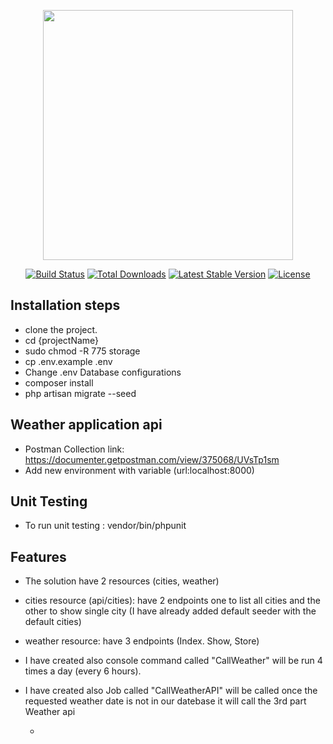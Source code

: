 <p align="center"><a href="https://laravel.com" target="_blank"><img src="https://raw.githubusercontent.com/laravel/art/master/logo-lockup/5%20SVG/2%20CMYK/1%20Full%20Color/laravel-logolockup-cmyk-red.svg" width="400"></a></p>

<p align="center">
<a href="https://travis-ci.org/laravel/framework"><img src="https://travis-ci.org/laravel/framework.svg" alt="Build Status"></a>
<a href="https://packagist.org/packages/laravel/framework"><img src="https://img.shields.io/packagist/dt/laravel/framework" alt="Total Downloads"></a>
<a href="https://packagist.org/packages/laravel/framework"><img src="https://img.shields.io/packagist/v/laravel/framework" alt="Latest Stable Version"></a>
<a href="https://packagist.org/packages/laravel/framework"><img src="https://img.shields.io/packagist/l/laravel/framework" alt="License"></a>
</p>

## Installation steps
- clone the project.
- cd {projectName}
- sudo chmod -R 775 storage
- cp .env.example .env
- Change .env Database configurations
- composer install
- php artisan migrate --seed

## Weather application api
- Postman Collection link: https://documenter.getpostman.com/view/375068/UVsTp1sm
- Add new environment with variable (url:localhost:8000)

## Unit Testing
- To run unit testing : vendor/bin/phpunit

## Features
- The solution have 2 resources (cities, weather)
- cities resource (api/cities): have 2 endpoints one to list all cities and the other to show single city (I have already added default seeder with the default cities)
- weather resource: have 3 endpoints (Index. Show, Store)
- I have created also console command called "CallWeather" will be run 4 times a day (every 6 hours).
- I have created also Job called "CallWeatherAPI" will be called once the requested weather date is not in our datebase it will call the 3rd part Weather api

    - 
